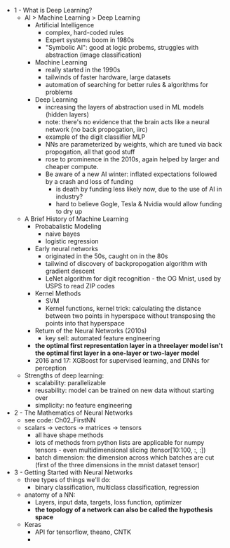 - 1 - What is Deep Learning?
  - AI > Machine Learning > Deep Learning
    - Artificial Intelligence
      - complex, hard-coded rules
      - Expert systems boom in 1980s
      - "Symbolic AI": good at logic probems, struggles with abstraction (image classification)
    - Machine Learning
      - really started in the 1990s
      - tailwinds of faster hardware, large datasets
      - automation of searching for better rules & algorithms for problems
    - Deep Learning
      - increasing the layers of abstraction used in ML models (hidden layers)
      - note: there's no evidence that the brain acts like a neural network (no back propogation, iirc)
      - example of the digit classifier MLP
      - NNs are parameterized by weights, which are tuned via back propogation, all that good stuff
      - rose to prominence in the 2010s, again helped by larger and cheaper compute. 
      - Be aware of a new AI winter: inflated expectations followed by a crash and loss of funding
        - is death by funding less likely now, due to the use of AI in industry? 
        - hard to believe Gogle, Tesla & Nvidia would allow funding to dry up
  - A Brief History of Machine Learning
    - Probabalistic Modeling
      - naive bayes
      - logistic regression
    - Early neural networks
      - originated in the 50s, caught on in the 80s
      - tailwind of discovery of backpropogation algorithm with gradient descent
      - LeNet algorithm for digit recognition - the OG Mnist, used by USPS to read ZIP codes
    - Kernel Methods
      - SVM
      - Kernel functions, kernel trick: calculating the distance between two points in hyperspace without transposing the points into that hyperspace
    - Return of the Neural Networks (2010s)
      - key sell: automated feature engineering
    - __the optimal first representation layer in a threelayer model isn’t the optimal first layer in a one-layer or two-layer model__
    - 2016 and 17: XGBoost for supervised learning, and DNNs for perception
  - Strengths of deep learning:
    - scalability: parallelizable
    - reusability: model can be trained on new data without starting over
    - simplicity: no feature engineering
- 2 - The Mathematics of Neural Networks
  - see code: Ch02_FirstNN
  - scalars -> vectors -> matrices -> tensors
    - all have shape methods
    - lots of methods from python lists are applicable for numpy tensors - even multidimensional slicing (tensor[10:100, :, :])
    - batch dimension: the dimension across which batches are cut (first of the three dimensions in the mnist dataset tensor)
- 3 - Getting Started with Neural Networks
  - three types of things we'll do:
    - binary classification, multiclass classification, regression
  - anatomy of a NN:
    - Layers, input data, targets, loss function, optimizer
    - __the topology of a network can also be called the hypothesis space__
  - Keras
    - API for tensorflow, theano, CNTK
    - 